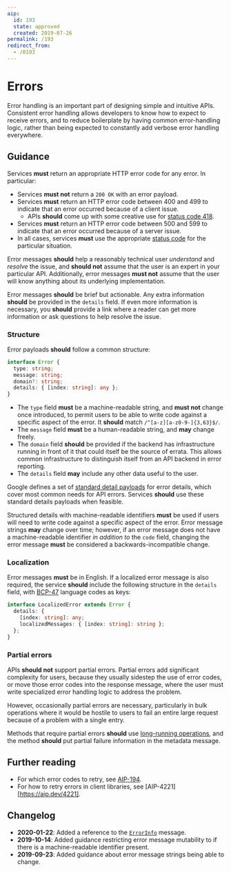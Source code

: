 ```yaml
---
aip:
  id: 193
  state: approved
  created: 2019-07-26
permalink: /193
redirect_from:
  - /0193
---
```


# Errors

Error handling is an important part of designing simple and intuitive APIs.
Consistent error handling allows developers to know how to expect to receive
errors, and to reduce boilerplate by having common error-handling logic, rather
than being expected to constantly add verbose error handling everywhere.

## Guidance

Services **must** return an appropriate HTTP error code for any error. In
particular:

- Services **must not** return a `200 OK` with an error payload.
- Services **must** return an HTTP error code between 400 and 499 to indicate
  that an error occurred because of a client issue.
  - APIs **should** come up with some creative use for [status code 418][].
- Services **must** return an HTTP error code between 500 and 599 to indicate
  that an error occurred because of a server issue.
- In all cases, services **must** use the appropriate [status code][] for the
  particular situation.

Error messages **should** help a reasonably technical user _understand_ and
_resolve_ the issue, and **should not** assume that the user is an expert in
your particular API. Additionally, error messages **must not** assume that the
user will know anything about its underlying implementation.

Error messages **should** be brief but actionable. Any extra information
**should** be provided in the `details` field. If even more information is
necessary, you **should** provide a link where a reader can get more
information or ask questions to help resolve the issue.

### Structure

Error payloads **should** follow a common structure:

```typescript
interface Error {
  type: string;
  message: string;
  domain?: string;
  details: { [index: string]: any };
}
```

- The `type` field **must** be a machine-readable string, and **must not**
  change once introduced, to permit users to be able to write code against a
  specific aspect of the error. It **should** match `/^[a-z][a-z0-9-]{3,63}$/`.
- The `message` field **must** be a human-readable string, and **may** change
  freely.
- The `domain` field **should** be provided if the backend has infrastructure
  running in front of it that could itself be the source of errata. This allows
  common infrastructure to distinguish itself from an API backend in error
  reporting.
- The `details` field **may** include any other data useful to the user.

Google defines a set of [standard detail payloads][details] for error details,
which cover most common needs for API errors. Services **should** use these
standard details payloads when feasible.

Structured details with machine-readable identifiers **must** be used if users
will need to write code against a specific aspect of the error. Error message
strings **may** change over time; however, if an error message does not have a
machine-readable identifier _in addition to_ the `code` field, changing the
error message **must** be considered a backwards-incompatible change.

### Localization

Error messages **must** be in English. If a localized error message is also
required, the service **should** include the following structure in the
`details` field, with [BCP-47][] language codes as keys:

```typescript
interface LocalizedError extends Error {
  details: {
    [index: string]: any;
    localizedMessages: { [index: string]: string };
  };
}
```

### Partial errors

APIs **should not** support partial errors. Partial errors add significant
complexity for users, because they usually sidestep the use of error codes, or
move those error codes into the response message, where the user must write
specialized error handling logic to address the problem.

However, occasionally partial errors are necessary, particularly in bulk
operations where it would be hostile to users to fail an entire large request
because of a problem with a single entry.

Methods that require partial errors **should** use [long-running operations][],
and the method **should** put partial failure information in the metadata
message.

## Further reading

- For which error codes to retry, see [AIP-194](https://aip.dev/194).
- For how to retry errors in client libraries, see
  [AIP-4221][https://aip.dev/4221].

## Changelog

- **2020-01-22**: Added a reference to the [`ErrorInfo`][] message.
- **2019-10-14**: Added guidance restricting error message mutability to if
  there is a machine-readable identifier present.
- **2019-09-23**: Added guidance about error message strings being able to
  change.

<!-- prettier-ignore-start -->
[aip-4221]: ./client-libraries/4221.md
[bcp-47]: https://en.wikipedia.org/wiki/IETF_language_tag
[details]: https://github.com/googleapis/api-common-protos/blob/master/google/rpc/error_details.proto
[`ErrorInfo`]: https://github.com/googleapis/api-common-protos/blob/master/google/rpc/error_details.proto#L111
[grpc status code documentation]: https://github.com/grpc/grpc/blob/master/doc/statuscodes.md
[`google.rpc.Code`]: https://github.com/googleapis/api-common-protos/blob/master/google/rpc/code.proto
[`google.rpc.Status`]: https://github.com/googleapis/api-common-protos/blob/master/google/rpc/status.proto
[long-running operations]: ./0151.md
[status code]: https://en.wikipedia.org/wiki/List_of_HTTP_status_codes
[status code 418]: https://en.wikipedia.org/wiki/Hyper_Text_Coffee_Pot_Control_Protocol
<!-- prettier-ignore-end -->
